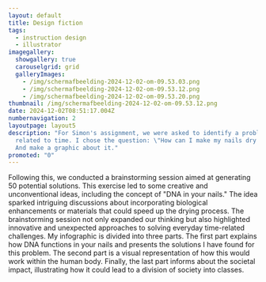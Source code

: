 ```yaml
---
layout: default
title: Design fiction
tags:
  - instruction design
  - illustrator
imagegallery:
  showgallery: true
  carouselgrid: grid
  galleryImages:
    - /img/scherm­afbeelding-2024-12-02-om-09.53.03.png
    - /img/scherm­afbeelding-2024-12-02-om-09.53.12.png
    - /img/scherm­afbeelding-2024-12-02-om-09.53.20.png
thumbnail: /img/scherm­afbeelding-2024-12-02-om-09.53.12.png
date: 2024-12-02T08:51:17.004Z
numbernavigation: 2
layoutpage: layout5
description: "For Simon's assignment, we were asked to identify a problem
  related to time. I chose the question: \"How can I make my nails dry faster?
  And make a graphic about it."
promoted: "0"
---
```

Following this, we conducted a brainstorming session aimed at generating 50 potential solutions. This exercise led to some creative and unconventional ideas, including the concept of "DNA in your nails." The idea sparked intriguing discussions about incorporating biological enhancements or materials that could speed up the drying process. The brainstorming session not only expanded our thinking but also highlighted innovative and unexpected approaches to solving everyday time-related challenges. My infographic is divided into three parts. The first part explains how DNA functions in your nails and presents the solutions I have found for this problem. The second part is a visual representation of how this would work within the human body. Finally, the last part informs about the societal impact, illustrating how it could lead to a division of society into classes.